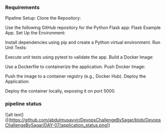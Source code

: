### Requirements ###
Pipeline Setup:
Clone the Repository:

Use the following GitHub repository for the Python Flask app:
Flask Example App.
Set Up the Environment:

Install dependencies using pip and create a Python virtual environment.
Run Unit Tests:

Execute unit tests using pytest to validate the app.
Build a Docker Image:

Use a Dockerfile to containerize the application.
Push Docker Image:

Push the image to a container registry (e.g., Docker Hub).
Deploy the Application:

Deploy the container locally, exposing it on port 5000.


### pipeline status ###
![alt text]([(https://github.com/abdulmusavvir/DevopsChallengeBySagar/blob/DevopsChallengeBySagar/DAY-07/application_status.png])
